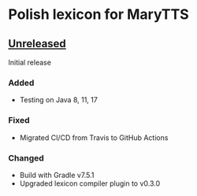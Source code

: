 Polish lexicon for MaryTTS
==========================

[Unreleased]
------------

Initial release

### Added

- Testing on Java 8, 11, 17

### Fixed

- Migrated CI/CD from Travis to GitHub Actions

### Changed

- Build with Gradle v7.5.1
- Upgraded lexicon compiler plugin to v0.3.0

[Unreleased]: https://github.com/marytts/marytts-lexicon-pl/tree/master
